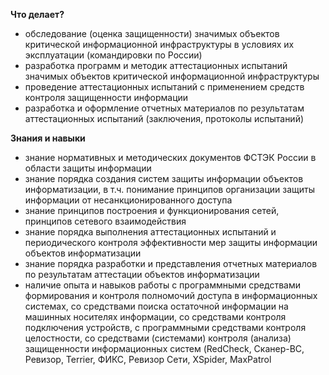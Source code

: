 **Что делает?**

- обследование (оценка защищенности) значимых объектов критической информационной инфраструктуры в условиях их эксплуатации (командировки по России)
- разработка программ и методик аттестационных испытаний значимых объектов критической информационной инфраструктуры
- проведение аттестационных испытаний с применением средств контроля защищенности информации
- разработка и оформление отчетных материалов по результатам аттестационных испытаний (заключения, протоколы испытаний)

**Знания и навыки**

- знание нормативных и методических документов ФСТЭК России в области защиты информации
- знание порядка создания систем защиты информации объектов информатизации, в т.ч. понимание принципов организации защиты информации от несанкционированного доступа
- знание принципов построения и функционирования сетей, принципов сетевого взаимодействия
- знание порядка выполнения аттестационных испытаний и периодического контроля эффективности мер защиты информации объектов информатизации
- знание порядка разработки и представления отчетных материалов по результатам аттестации объектов информатизации
- наличие опыта и навыков работы с программными средствами формирования и контроля полномочий доступа в информационных системах, со средствами поиска остаточной информации на машинных носителях информации, со средствами контроля подключения устройств, с программными средствами контроля целостности, со средствами (системами) контроля (анализа) защищенности информационных систем (RedCheck, Сканер-ВС, Ревизор, Terrier, ФИКС, Ревизор Сети, XSpider, MaxPatrol
